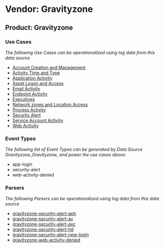 Vendor: Gravityzone
===================
Product: Gravityzone
--------------------

### Use Cases

_The following Use Cases can be operationalized using log data from this data source_

* [Account Creation and Management](usecase_account_creation_and_management.md)
* [Activity Time  and Type](usecase_activity_time__and_type.md)
* [Application Activity](usecase_application_activity.md)
* [Asset Logon and Access](usecase_asset_logon_and_access.md)
* [Email Activity](usecase_email_activity.md)
* [Endpoint Activity](usecase_endpoint_activity.md)
* [Executives](usecase_executives.md)
* [Network zones and Location Access](usecase_network_zones_and_location_access.md)
* [Process Activity](usecase_process_activity.md)
* [Security Alert](usecase_security_alert.md)
* [Service Account Activity](usecase_service_account_activity.md)
* [Web Activity](usecase_web_activity.md)


### Event Types

_The following list of Event Types can be generated by Data Source Gravityzone_Gravityzone, and power the use cases above:_

- app-login
- security-alert
- web-activity-denied


### Parsers

_The following Parsers can be operationalized using log data from this data source_

* [gravityzone-security-alert-aph](parserContent_gravityzone-security-alert-aph.md)
* [gravityzone-security-alert-av](parserContent_gravityzone-security-alert-av.md)
* [gravityzone-security-alert-avc](parserContent_gravityzone-security-alert-avc.md)
* [gravityzone-security-alert-hd](parserContent_gravityzone-security-alert-hd.md)
* [gravityzone-security-alert-new-login](parserContent_gravityzone-security-alert-new-login.md)
* [gravityzone-web-activity-denied](parserContent_gravityzone-web-activity-denied.md)
